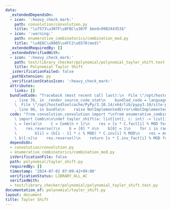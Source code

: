 ```yaml
---
data:
  _extendedDependsOn:
  - icon: ':heavy_check_mark:'
    path: convolution/convolution.py
    title: "\u7573\u307F\u8FBC\u307F $mod=998244353$"
  - icon: ':warning:'
    path: enumerative_combinatorics/combination_mod.py
    title: "\u4E8C\u9805\u4FC2\u6570(mod)"
  _extendedRequiredBy: []
  _extendedVerifiedWith:
  - icon: ':heavy_check_mark:'
    path: test/library_checker/polynomial/polynomial_tayler_shift.test.py
    title: Polynomial Taylor Shift
  _isVerificationFailed: false
  _pathExtension: py
  _verificationStatusIcon: ':heavy_check_mark:'
  attributes:
    links: []
  bundledCode: "Traceback (most recent call last):\n  File \"/opt/hostedtoolcache/PyPy/3.10.14/x64/lib/pypy3.10/site-packages/onlinejudge_verify/documentation/build.py\"\
    , line 76, in _render_source_code_stat\n    bundled_code = language.bundle(\n\
    \  File \"/opt/hostedtoolcache/PyPy/3.10.14/x64/lib/pypy3.10/site-packages/onlinejudge_verify/languages/python.py\"\
    , line 96, in bundle\n    raise NotImplementedError\nNotImplementedError\n"
  code: "from convolution.convolution import *\nfrom enumerative_combinatorics.combination_mod\
    \ import Comb\n\n\ndef tayler_shift(a: list[int], c: int) -> list[int]:\n    n\
    \ = len(a)\n    C = Comb(n + 1)\n    res = [x * C.fact[i] % MOD for i, x in enumerate(a)]\n\
    \    res.reverse()\n    b = [0] * n\n    b[0] = 1\n    for i in range(1, n):\n\
    \        b[i] = (b[i - 1] * c % MOD) * C.inv[i] % MOD\n    res = multiply(res,\
    \ b)[:n]\n    res.reverse()\n    return [x * C.inv_fact[i] % MOD for i, x in enumerate(res)]\n"
  dependsOn:
  - convolution/convolution.py
  - enumerative_combinatorics/combination_mod.py
  isVerificationFile: false
  path: polynomial/tayler_shift.py
  requiredBy: []
  timestamp: '2024-07-02 07:09:42+09:00'
  verificationStatus: LIBRARY_ALL_AC
  verifiedWith:
  - test/library_checker/polynomial/polynomial_tayler_shift.test.py
documentation_of: polynomial/tayler_shift.py
layout: document
title: Tayler Shift
---
```

